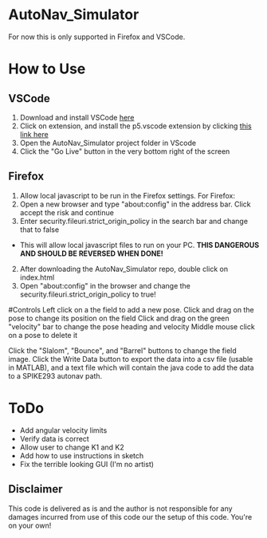 # AutoNav_Simulator
For now this is only supported in Firefox and VSCode.

# How to Use
## VSCode
1. Download and install VSCode [here](https://code.visualstudio.com/download)
2. Click on extension, and install the p5.vscode extension by clicking [this link here](https://marketplace.visualstudio.com/items?itemName=samplavigne.p5-vscode)
3. Open the AutoNav_Simulator project folder in VScode
4. Click the "Go Live" button in the very bottom right of the screen

## Firefox
1. Allow local javascript to be run in the Firefox settings. 
  For Firefox:
  1. Open a new browser and type "about:config" in the address bar. Click accept the risk and continue
  2. Enter security.fileuri.strict_origin_policy in the search bar and change that to false
  - This will allow local javascript files to run on your PC.  **__THIS DANGEROUS AND SHOULD BE REVERSED WHEN DONE!__**
2. After downloading the AutoNav_Simulator repo, double click on index.html
3. Open "about:config" in the browser and change the security.fileuri.strict_origin_policy to true!

#Controls
Left click on a the field to add a new pose.
Click and drag on the pose to change its position on the field
Click and drag on the green "velocity" bar to change the pose heading and velocity
Middle mouse click on a pose to delete it

Click the "Slalom", "Bounce", and "Barrel" buttons to change the field image.
Click the Write Data button to export the data into a csv file (usable in MATLAB), and a text file which will contain the java code to add the data to a SPIKE293 autonav path.

# ToDo
- Add angular velocity limits
- Verify data is correct
- Allow user to change K1 and K2
- Add how to use instructions in sketch
- Fix the terrible looking GUI (I'm no artist)

## Disclaimer
This code is delivered as is and the author is not responsible for any damages incurred from use of this code our the setup of this code. You're on your own!
